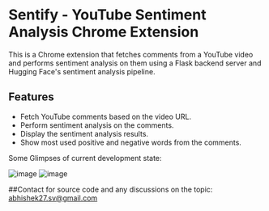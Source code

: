 # Sentify - YouTube Sentiment Analysis Chrome Extension


This is a Chrome extension that fetches comments from a YouTube video and performs sentiment analysis on them using a Flask backend server and Hugging Face's sentiment analysis pipeline.

## Features
- Fetch YouTube comments based on the video URL.
- Perform sentiment analysis on the comments.
- Display the sentiment analysis results.
- Show most used positive and negative words from the comments.


Some Glimpses of current development state:


![image](https://github.com/abhishekverma276/Sentify/assets/96565154/854762f6-f693-4f10-b34e-4166a2642819)
![image](https://github.com/abhishekverma276/Sentify/assets/96565154/f6cd464a-95a7-479d-9b05-7ed54348607a)

##Contact for source code and any discussions on the topic:
abhishek27.sv@gmail.com
